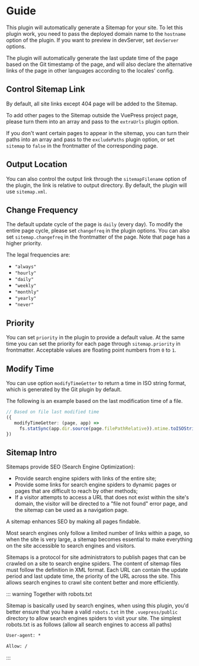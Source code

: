 # Guide

This plugin will automatically generate a Sitemap for your site. To let this plugin work, you need to pass the deployed domain name to the `hostname` option of the plugin. If you want to preview in devServer, set `devServer` options.

The plugin will automatically generate the last update time of the page based on the Git timestamp of the page, and will also declare the alternative links of the page in other languages according to the locales' config.

## Control Sitemap Link

By default, all site links except 404 page will be added to the Sitemap.

To add other pages to the Sitemap outside the VuePress project page, please turn them into an array and pass to the `extraUrls` plugin option.

If you don't want certain pages to appear in the sitemap, you can turn their paths into an array and pass to the `excludePaths` plugin option, or set `sitemap` to `false` in the frontmatter of the corresponding page.

## Output Location

You can also control the output link through the `sitemapFilename` option of the plugin, the link is relative to output directory. By default, the plugin will use `sitemap.xml`.

## Change Frequency

The default update cycle of the page is `daily` (every day). To modify the entire page cycle, please set `changefreq` in the plugin options. You can also set `sitemap.changefreq` in the frontmatter of the page. Note that page has a higher priority.

The legal frequencies are:

- `"always"`
- `"hourly"`
- `"daily"`
- `"weekly"`
- `"monthly"`
- `"yearly"`
- `"never"`

## Priority

You can set `priority` in the plugin to provide a default value. At the same time you can set the priority for each page through `sitemap.priority` in frontmatter. Acceptable values are floating point numbers from `0` to `1`.

## Modify Time

You can use option `modifyTimeGetter` to return a time in ISO string format, which is generated by the Git plugin by default.

The following is an example based on the last modification time of a file.

```ts
// Based on file last modified time
({
   modifyTimeGetter: (page, app) =>
     fs.statSync(app.dir.source(page.filePathRelative)).mtime.toISOString();
})
```

## Sitemap Intro

Sitemaps provide SEO (Search Engine Optimization):

- Provide search engine spiders with links of the entire site;
- Provide some links for search engine spiders to dynamic pages or pages that are difficult to reach by other methods;
- If a visitor attempts to access a URL that does not exist within the site's domain, the visitor will be directed to a "file not found" error page, and the sitemap can be used as a navigation page.

A sitemap enhances SEO by making all pages findable.

Most search engines only follow a limited number of links within a page, so when the site is very large, a sitemap becomes essential to make everything on the site accessible to search engines and visitors.

Sitemaps is a protocol for site administrators to publish pages that can be crawled on a site to search engine spiders. The content of sitemap files must follow the definition in XML format. Each URL can contain the update period and last update time, the priority of the URL across the site. This allows search engines to crawl site content better and more efficiently.

::: warning Together with robots.txt

Sitemap is basically used by search engines, when using this plugin, you'd better ensure that you have a valid `robots.txt` in the `.vuepress/public` directory to allow search engines spiders to visit your site. The simplest robots.txt is as follows (allow all search engines to access all paths)

```txt
User-agent: *

Allow: /
```

:::
